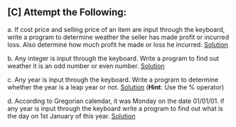## [C] Attempt the Following:

a. If cost price and selling price of an item are input through the keyboard, write a program to determine weather the seller has made profit or incurred loss. Also determine how much profit he made or loss he incurred. [Solution](./a.c)

b. Any integer is input through the keyboard. Write a program to find out weather it is an odd number or even number. [Solution](./b.c)

c. Any year is input through the keyboard. Write a program to determine whether the year is a leap year or not. [Solution](./c.c)
(**Hint**: Use the % operator)

d. According to Gregorian calendar, it was Monday on the date 01/01/01. if any year is input through the keyboard write a program to find out what is the day on 1st January of this year. [Solution](./d.c)
